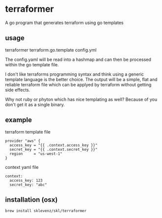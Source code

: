 # terraformer
A go program that generates terraform using go templates

## usage

terraformer terraform.go.template config.yml 

The config.yaml will be read into a hashmap and can then be processed within the go template file.

I don't like terraforms programming syntax and think using a generic template language is the better choice. The output will be a simple, flat and  reliable terraform file which can be applyed by terraform without getting side effects. 

Why not ruby or phyton which has nice templating as well? Because of you don't get it as a single binary.


## example

terraform template file

```
provider "aws" {
  access_key = "{{ .context.access_key }}"
  secret_key = "{{ .context.secret_key }}"
  region     = "us-west-1"
}
```

context yaml file

```
context:
  access_key: 123
  secret_key: "abc"
```

## installation (osx)

```
brew install sklevenz/skl/terraformer 
```